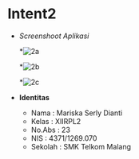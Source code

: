 # Intent2
 
 * _Screenshoot Aplikasi_
   
   *![2a](https://cloud.githubusercontent.com/assets/22024067/19211101/ec6ef800-8d5e-11e6-8288-31dceadad0de.JPG) 
   
   *![2b](https://cloud.githubusercontent.com/assets/22024067/19211104/01aea968-8d5f-11e6-914d-e0a503313e7f.JPG)
   
   *![2c](https://cloud.githubusercontent.com/assets/22024067/19211111/2ab2b1f6-8d5f-11e6-92c0-daea8ad2e031.JPG)


   
 * __Identitas__
     
     * Nama    : Mariska Serly Dianti
     * Kelas   : XIIRPL2
     * No.Abs  : 23
     * NIS     : 4371/1269.070
     * Sekolah : SMK Telkom Malang
